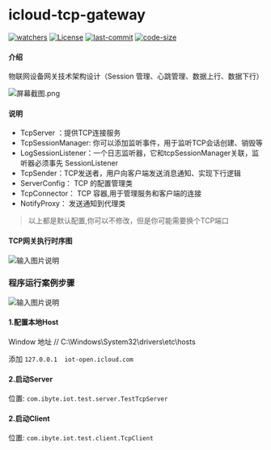 # icloud-tcp-gateway
[![watchers](https://img.shields.io/github/watchers/badges/shields.svg?label=Watch&style=social)](https://github.com/lishangzhi/icloud-tcp-gateway)
[![License](https://img.shields.io/badge/License-Apache%202.0-blue.svg)](https://opensource.org/licenses/Apache-2.0)
[![last-commit](https://img.shields.io/github/last-commit/google/skia.svg?style=social)](https://github.com/lishangzhi/icloud-tcp-gateway)
[![code-size](https://img.shields.io/github/languages/code-size/badges/shields.svg)](https://github.com/lishangzhi/icloud-tcp-gateway.git)



#### 介绍
物联网设备网关技术架构设计（Session 管理、心跳管理、数据上行、数据下行）

![](https://images.gitee.com/uploads/images/2019/0116/150139_4377424a_1468963.png "屏幕截图.png")

#### 说明
- TcpServer ：提供TCP连接服务
- TcpSessionManager: 你可以添加监听事件，用于监听TCP会话创建、销毁等
- LogSessionListener：一个日志监听器，它和tcpSessionManager关联，监听器必须事先 SessionListener
- TcpSender：TCP发送者，用户向客户端发送消息通知、实现下行逻辑
- ServerConfig： TCP 的配置管理类
- TcpConnector： TCP 容器,用于管理服务和客户端的连接
- NotifyProxy：  发送通知到代理类

> 以上都是默认配置,你可以不修改，但是你可能需要换个TCP端口

#### TCP网关执行时序图
![输入图片说明](https://images.gitee.com/uploads/images/2019/0116/150230_e846b0a7_1468963.png "屏幕截图.png")


### 程序运行案例步骤
![输入图片说明](https://images.gitee.com/uploads/images/2019/0925/185216_0aa0fe1c_1468963.jpeg "icloud-tcp-gateway.jpg")
#### 1.配置本地Host
Window 地址 // C:\Windows\System32\drivers\etc\hosts

添加
`` 127.0.0.1  iot-open.icloud.com ``

#### 2.启动Server
位置: ``com.ibyte.iot.test.server.TestTcpServer``

#### 2.启动Client
位置: ``com.ibyte.iot.test.client.TcpClient``




